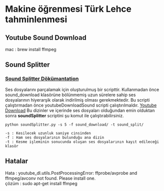# Makine öğrenmesi Türk Lehce tahminlenmesi


## Youtube Sound Download

mac : brew install ffmpeg




## Sound Splitter

### [Sound Splitter Dökümantation ](https://github.com/yasinsahin0/Turk-Lehce-ml-ai/blob/main/documentation/soundSplitter.md)
Ses dosyalarını parçalamak için oluşturulmuş bir scripttir. Kullanmadan önce sound_download klasörüne
bölünmemiş uzun sürelere sahip ses dosyalarının hiyerarşik olarak indirilmiş olması gerekmektedir.
Bu scripti çalıştırmadan önce youtubeDownloadSound scripti çalıştırılmaldır.
[Youtube Download](https://github.com/yasinsahin0/Turk-Lehce-ml-ai/blob/main/documentation/soundDownload.md)
Bu dizinler ve içerinde ses dosyaları olduğundan emin olduktan sonra **soundSplitter**
scriptini şu komut ile çalıştırabilirsiniz.

``` 
python soundSplitter.py -s 5 -f sound_download/ -t sound_split/

-s : Kesilecek uzunluk saniye cinsinden
-f : Ham ses dosyalarının bulunduğu ana dizin
-t : Kesme işleminin sonucunda oluşan ses dosyalarının kayıt edileceği klasör

```

## Hatalar

Hata : youtube_dl.utils.PostProcessingError: ffprobe/avprobe and ffmpeg/avconv not found. Please install one.  
çözüm : sudo apt-get install ffmpeg  
